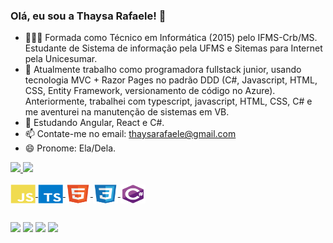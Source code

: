 ### Olá, eu sou a Thaysa Rafaele! 👋

<!--
**ThaysaRafaele/ThaysaRafaele** is a ✨ _special_ ✨ repository because its `README.md` (this file) appears on your GitHub profile.

Here are some ideas to get you started:-->
- 👩🏻‍🎓 Formada como Técnico em Informática (2015) pelo IFMS-Crb/MS. Estudante de Sistema de informação pela UFMS e Sitemas para Internet pela Unicesumar.
- 🔭 Atualmente trabalho como programadora fullstack junior, usando tecnologia MVC + Razor Pages no padrão DDD (C#, Javascript, HTML, CSS, Entity Framework, versionamento de código no Azure). Anteriormente, trabalhei com typescript, javascript, HTML, CSS, C# e me aventurei na manutenção de sistemas em VB.
- 🌱 Estudando Angular, React e C#.
- 📫 Contate-me no email: thaysarafaele@gmail.com
- 😄 Pronome: Ela/Dela.


<div>
  <a href="https://www.linkedin.com/in/thaysa-lacerda-3a2612154/">
  <img height="180em" src="https://github-readme-stats.vercel.app/api?username=ThaysaRafaele&show_icons=true&theme=dracula&include_all_commits=true&count_private=true"/>
  <img height="180em" src="https://github-readme-stats.vercel.app/api/top-langs/?username=ThaysaRafaele&layout=compact&langs_count=7&theme=dracula"/>
</div>

  <div style="display: inline_block"><br>
  <img align="center" alt="ThayRafa-Js" height="30" width="40" src="https://raw.githubusercontent.com/devicons/devicon/master/icons/javascript/javascript-plain.svg">
  <img align="center" alt="ThayRafa-Ts" height="30" width="40" src="https://raw.githubusercontent.com/devicons/devicon/master/icons/typescript/typescript-plain.svg">
  <img align="center" alt="ThayRafa-HTML" height="30" width="40" src="https://raw.githubusercontent.com/devicons/devicon/master/icons/html5/html5-original.svg">
  <img align="center" alt="ThayRafa-CSS" height="30" width="40" src="https://raw.githubusercontent.com/devicons/devicon/master/icons/css3/css3-original.svg">
  <img align="center" alt="ThayRafa-Csharp" height="30" width="40" src="https://raw.githubusercontent.com/devicons/devicon/master/icons/csharp/csharp-original.svg">
  
</div>

  ##

<div> 
  <a href="https://instagram.com/thaysarafaele" target="_blank"><img src="https://img.shields.io/badge/-Instagram-%23E4405F?style=for-the-badge&logo=instagram&logoColor=white" target="_blank"></a>
  <a href="https://wa.me/5567993455044?text=Olá!!%20Encontrei%20seu%20perfil%20via%20GitHub.."><img src="https://img.shields.io/badge/WhatsApp-25D366?style=for-the-badge&logo=whatsapp&logoColor=white" target="_blank"></a>
  <a href ="mailto:thaysarafaele@gmail.com?Subject=Olá!!%20Encontrei%20seu%20perfil%20via%20GitHub"><img src="https://img.shields.io/badge/-Gmail-%23333?style=for-the-badge&logo=gmail&logoColor=white" target="_blank"></a>
  <a href="https://www.linkedin.com/in/thaysa-lacerda-3a2612154/" target="_blank"><img src="https://img.shields.io/badge/-LinkedIn-%230077B5?style=for-the-badge&logo=linkedin&logoColor=white" target="_blank"></a> 
 
  
  <!--![Snake animation](https://github.com/ThaysaRafaele/ThaysaRafaele/blob/output/github-contribution-grid-snake.svg)-->
 
</div>
